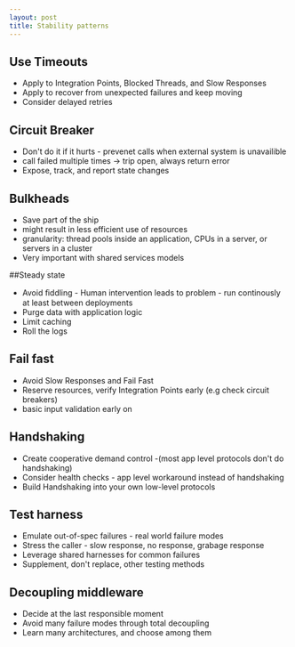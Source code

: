 ```yaml
---
layout: post
title: Stability patterns
---
```


## Use Timeouts
* Apply to Integration Points, Blocked Threads, and Slow Responses
* Apply to recover from unexpected failures and keep moving
* Consider delayed retries

## Circuit Breaker
* Don't do it if it hurts - prevenet calls when external system is unavailible
* call failed multiple times -> trip open, always return error
* Expose, track, and report state changes


## Bulkheads
* Save part of the ship
* might result in less efficient use of resources
* granularity: thread pools inside an application, CPUs in a server, or servers in a cluster
* Very important with shared services models

##Steady state
* Avoid ﬁddling - Human intervention leads to problem - run continously at least between deployments
* Purge data with application logic
* Limit caching
* Roll the logs

## Fail fast
* Avoid Slow Responses and Fail Fast
* Reserve resources, verify Integration Points early (e.g check circuit breakers)
* basic input validation early on

## Handshaking
* Create cooperative demand control -(most app level protocols don't do handshaking)
* Consider health checks - app level workaround instead of handshaking
* Build Handshaking into your own low-level protocols

## Test harness
* Emulate out-of-spec failures - real world failure modes
* Stress the caller - slow response, no response, grabage response
* Leverage shared harnesses for common failures
* Supplement, don't replace, other testing methods

## Decoupling middleware
* Decide at the last responsible moment
* Avoid many failure modes through total decoupling
* Learn many architectures, and choose among them
